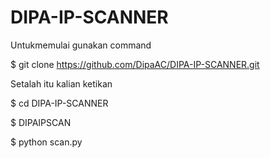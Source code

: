 # DIPA-IP-SCANNER

Untukmemulai gunakan command

$ git clone https://github.com/DipaAC/DIPA-IP-SCANNER.git

Setalah itu kalian ketikan

$ cd DIPA-IP-SCANNER

$ DIPAIPSCAN

$ python scan.py
